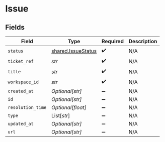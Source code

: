 # Issue


## Fields

| Field                                                    | Type                                                     | Required                                                 | Description                                              |
| -------------------------------------------------------- | -------------------------------------------------------- | -------------------------------------------------------- | -------------------------------------------------------- |
| `status`                                                 | [shared.IssueStatus](../../models/shared/issuestatus.md) | :heavy_check_mark:                                       | N/A                                                      |
| `ticket_ref`                                             | *str*                                                    | :heavy_check_mark:                                       | N/A                                                      |
| `title`                                                  | *str*                                                    | :heavy_check_mark:                                       | N/A                                                      |
| `workspace_id`                                           | *str*                                                    | :heavy_check_mark:                                       | N/A                                                      |
| `created_at`                                             | *Optional[str]*                                          | :heavy_minus_sign:                                       | N/A                                                      |
| `id`                                                     | *Optional[str]*                                          | :heavy_minus_sign:                                       | N/A                                                      |
| `resolution_time`                                        | *Optional[float]*                                        | :heavy_minus_sign:                                       | N/A                                                      |
| `type`                                                   | List[*str*]                                              | :heavy_minus_sign:                                       | N/A                                                      |
| `updated_at`                                             | *Optional[str]*                                          | :heavy_minus_sign:                                       | N/A                                                      |
| `url`                                                    | *Optional[str]*                                          | :heavy_minus_sign:                                       | N/A                                                      |